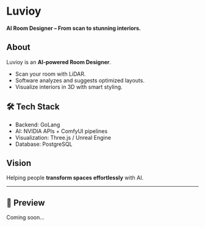 # Luvioy
**AI Room Designer – From scan to stunning interiors.**

## About
Luvioy is an **AI-powered Room Designer**.  
- Scan your room with LiDAR.  
- Software analyzes and suggests optimized layouts.  
- Visualize interiors in 3D with smart styling.  

## 🛠 Tech Stack
- Backend: GoLang  
- AI: NVIDIA APIs + ComfyUI pipelines  
- Visualization: Three.js / Unreal Engine  
- Database: PostgreSQL  

## Vision
Helping people **transform spaces effortlessly** with AI.

---

## 📸 Preview
Coming soon...
